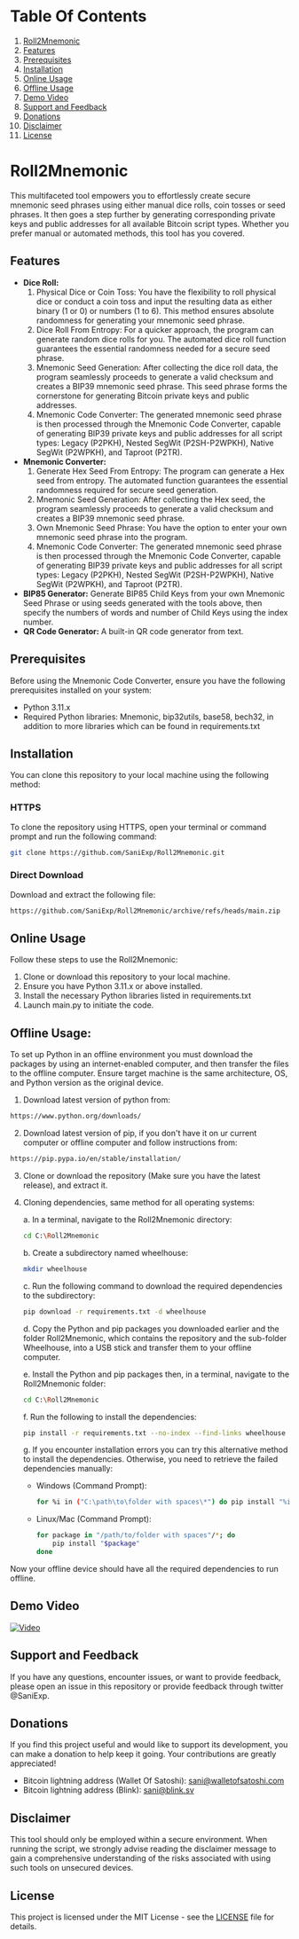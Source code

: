 Table Of Contents
=================
1. [Roll2Mnemonic](#roll2mnemonic)
2. [Features](#features)
3. [Prerequisites](#prerequisites)
4. [Installation](#installation)
5. [Online Usage](#online-usage)
6. [Offline Usage](#offline-usage)
7. [Demo Video](#demo-video)
8. [Support and Feedback](#support-and-feedback)
9. [Donations](#donations)
10. [Disclaimer](#disclaimer)
11. [License](#license)

# Roll2Mnemonic

This multifaceted tool empowers you to effortlessly create secure mnemonic seed phrases using either manual dice rolls, coin tosses or seed phrases. It then goes a step further by generating corresponding private keys and public addresses for all available Bitcoin script types. Whether you prefer manual or automated methods, this tool has you covered.

## Features

- **Dice Roll:**
    1. Physical Dice or Coin Toss: You have the flexibility to roll physical dice or conduct a coin toss and input the resulting data as either binary (1 or 0) or numbers (1 to 6). This method ensures absolute randomness for generating your mnemonic seed phrase.
    2. Dice Roll From Entropy: For a quicker approach, the program can generate random dice rolls for you. The automated dice roll function guarantees the essential randomness needed for a secure seed phrase.
    3. Mnemonic Seed Generation: After collecting the dice roll data, the program seamlessly proceeds to generate a valid checksum and creates a BIP39 mnemonic seed phrase. This seed phrase forms the cornerstone for generating Bitcoin private keys and public addresses.
    4. Mnemonic Code Converter: The generated mnemonic seed phrase is then processed through the Mnemonic Code Converter, capable of generating BIP39 private keys and public addresses for all script types: Legacy (P2PKH), Nested SegWit (P2SH-P2WPKH), Native SegWit (P2WPKH), and Taproot (P2TR).
- **Mnemonic Converter:**
    1. Generate Hex Seed From Entropy: The program can generate a Hex seed from entropy. The automated function guarantees the essential randomness required for secure seed generation.
    2. Mnemonic Seed Generation: After collecting the Hex seed, the program seamlessly proceeds to generate a valid checksum and creates a BIP39 mnemonic seed phrase.
    3. Own Mnemonic Seed Phrase: You have the option to enter your own mnemonic seed phrase into the program.
    4. Mnemonic Code Converter: The generated mnemonic seed phrase is then processed through the Mnemonic Code Converter, capable of generating BIP39 private keys and public addresses for all script types: Legacy (P2PKH), Nested SegWit (P2SH-P2WPKH), Native SegWit (P2WPKH), and Taproot (P2TR).
- **BIP85 Generator:** Generate BIP85 Child Keys from your own Mnemonic Seed Phrase or using seeds generated with the tools above, then specify the numbers of words and number of Child Keys using the index number.
- **QR Code Generator:** A built-in QR code generator from text.


## Prerequisites

Before using the Mnemonic Code Converter, ensure you have the following prerequisites installed on your system:

- Python 3.11.x
- Required Python libraries: Mnemonic, bip32utils, base58, bech32, in addition to more libraries which can be found in requirements.txt


## Installation

You can clone this repository to your local machine using the following method:

### HTTPS

To clone the repository using HTTPS, open your terminal or command prompt and run the following command:

```bash
git clone https://github.com/SaniExp/Roll2Mnemonic.git
```

### Direct Download 

Download and extract the following file:

```bash
https://github.com/SaniExp/Roll2Mnemonic/archive/refs/heads/main.zip
```


## Online Usage

Follow these steps to use the Roll2Mnemonic:

1. Clone or download this repository to your local machine.
2. Ensure you have Python 3.11.x  or above installed.
3. Install the necessary Python libraries listed in requirements.txt
4. Launch main.py to initiate the code.


## Offline Usage:

To set up Python in an offline environment you must download the packages by using an internet-enabled computer, and then transfer the files to the offline computer.
Ensure target machine is the same architecture, OS, and Python version as the original device.

1. Download latest version of python from:

```bash
https://www.python.org/downloads/
```

2. Download latest version of pip, if you don't have it on ur current computer or offline computer and follow instructions from:

```bash
https://pip.pypa.io/en/stable/installation/
```

3. Clone or download the repository (Make sure you have the latest release), and extract it.

4. Cloning dependencies, same method for all operating systems:

   a. In a terminal, navigate to the Roll2Mnemonic directory:

     ```bash
     cd C:\Roll2Mnemonic
     ```

   b. Create a subdirectory named wheelhouse:

     ```bash
     mkdir wheelhouse
     ```

   c. Run the following command to download the required dependencies to the subdirectory:

     ```bash
     pip download -r requirements.txt -d wheelhouse
     ```

   d. Copy the Python and pip packages you downloaded earlier and the folder Roll2Mnemonic, which contains the repository and the sub-folder Wheelhouse, into a USB stick and transfer them to your offline computer.

   e. Install the Python and pip packages then, in a terminal, navigate to the Roll2Mnemonic folder:

     ```bash
     cd C:\Roll2Mnemonic
     ```

   f. Run the following to install the dependencies:

     ```bash
     pip install -r requirements.txt --no-index --find-links wheelhouse
     ```

   g. If you encounter installation errors you can try this alternative method to install the dependencies. Otherwise, you need to retrieve the failed dependencies manually:

     - Windows (Command Prompt):

       ```bash
       for %i in ("C:\path\to\folder with spaces\*") do pip install "%i"
       ```

     - Linux/Mac (Command Prompt):

       ```bash
       for package in "/path/to/folder with spaces"/*; do
           pip install "$package"
       done
       ```

Now your offline device should have all the required dependencies to run offline.


## Demo Video

  [![Video](http://img.youtube.com/vi/zpM8gb1_vQQ/0.jpg)](https://www.youtube.com/watch?v=zpM8gb1_vQQ)

## Support and Feedback

If you have any questions, encounter issues, or want to provide feedback, please open an issue in this repository or provide feedback through twitter @SaniExp.

## Donations

If you find this project useful and would like to support its development, you can make a donation to help keep it going. Your contributions are greatly appreciated!

- Bitcoin lightning address (Wallet Of Satoshi): sani@walletofsatoshi.com
- Bitcoin lightning address (Blink): sani@blink.sv

## Disclaimer

This tool should only be employed within a secure environment. When running the script, we strongly advise reading the disclaimer message to gain a comprehensive understanding of the risks associated with using such tools on unsecured devices.

## License

This project is licensed under the MIT License - see the [LICENSE](LICENSE) file for details.
